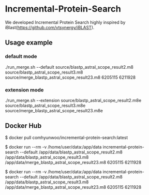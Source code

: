 # Incremental-Protein-Search

We developed Incremental Protein Search highly inspired by iBlast(https://github.com/vtsynergy/iBLAST).  



## Usage example

### default mode

./run_merge.sh --default source/blastp_astral_scope_result2.m8 source/blastp_astral_scope_result3.m8 source/merge_blastp_astral_scope_result23.m8 6205115 6211928





### extension mode

./run_merge.sh --extension source/blastp_astral_scope_result2.m8e source/blastp_astral_scope_result3.m8e source/merge_blastp_astral_scope_result23.m8e



## Docker Hub  

$ docker pull comhyunwoo/incremental-protein-search:latest

$ docker run --rm -v /home/user/data:/app/data incremental-protein-search --default /app/data/blastp_astral_scope_result2.m8 /app/data/blastp_astral_scope_result3.m8 /app/data/merge_blastp_astral_scope_result23.m8 6205115 6211928

$ docker run --rm -v /home/user/data:/app/data incremental-protein-search --default /app/data/blastp_astral_scope_result2.m8 /app/data/blastp_astral_scope_result3.m8 /app/data/merge_blastp_astral_scope_result23.m8 6205115 6211928
